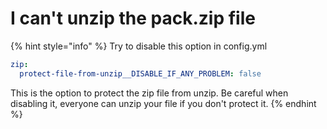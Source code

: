 # I can't unzip the pack.zip file

{% hint style="info" %}
Try to disable this option in config.yml

```yaml
zip:
  protect-file-from-unzip__DISABLE_IF_ANY_PROBLEM: false
```

This is the option to protect the zip file from unzip. Be careful when disabling it, everyone can unzip your file if you don't protect it.
{% endhint %}
